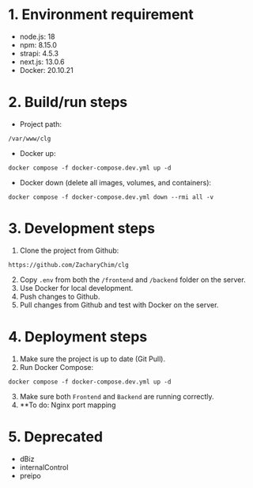 # 1. Environment requirement

- node.js: 18
- npm: 8.15.0
- strapi: 4.5.3
- next.js: 13.0.6
- Docker: 20.10.21

# 2. Build/run steps

- Project path:

```
/var/www/clg
```

- Docker up:

```
docker compose -f docker-compose.dev.yml up -d
```

- Docker down (delete all images, volumes, and containers):

```
docker compose -f docker-compose.dev.yml down --rmi all -v
```

# 3. Development steps

1. Clone the project from Github:

```
https://github.com/ZacharyChim/clg
```

2. Copy `.env` from both the `/frontend` and `/backend` folder on the server.
3. Use Docker for local development.
4. Push changes to Github.
5. Pull changes from Github and test with Docker on the server.

# 4. Deployment steps

1. Make sure the project is up to date (Git Pull).
2. Run Docker Compose:

```
docker compose -f docker-compose.dev.yml up -d
```

3. Make sure both `Frontend` and `Backend` are running correctly.
4. \*\*To do: Nginx port mapping

# 5. Deprecated

- dBiz
- internalControl
- preipo
